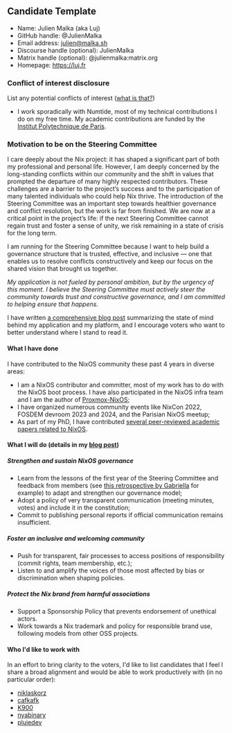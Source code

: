 ## Candidate Template

- Name: Julien Malka (aka Luj)
- GitHub handle: @JulienMalka
- Email address: julien@malka.sh
- Discourse handle (optional): JulienMalka
- Matrix handle (optional): @julienmalka:matrix.org
- Homepage: https://luj.fr

### Conflict of interest disclosure

List any potential conflicts of interest ([what is
that?](https://github.com/NixOS/SC-election-2025/blob/main/doc/conflict-of-interest.md))

- I work sporadically with Numtide, most of my technical contributions I do on my free time. My academic contributions are funded by the [Institut Polytechnique de Paris](https://www.ip-paris.fr/).
  
### Motivation to be on the Steering Committee

I care deeply about the Nix project: it has shaped a significant part of both my professional and personal life. However, I am deeply concerned by the long-standing conflicts within our community and the shift in values that prompted the departure of many highly respected contributors. These challenges are a barrier to the project’s success and to the participation of many talented individuals who could help Nix thrive.
The introduction of the Steering Committee was an important step towards healthier governance and conflict resolution, but the work is far from finished. We are now at a critical point in the project’s life: if the next Steering Committee cannot regain trust and foster a sense of unity, we risk remaining in a state of crisis for the long term.

I am running for the Steering Committee because I want to help build a governance structure that is trusted, effective, and inclusive — one that enables us to resolve conflicts constructively and keep our focus on the shared vision that brought us together.

*My application is not fueled by personal ambition, but by the urgency of this moment. I believe the Steering Committee must actively steer the community towards trust and constructive governance, and I am committed to helping ensure that happens.*

I have written [a comprehensive blog post](https://luj.fr/blog/my-hopes-and-plans-for-nixos.html) summarizing the state of mind behind my application and my platform, and I encourage voters who want to better understand where I stand to read it.

#### What I have done

I have contributed to the NixOS community these past 4 years in diverse areas:

- I am a NixOS contributor and committer, most of my work has to do with the NixOS boot process. I have also participated in the NixOS infra team and I am the author of [Proxmox-NixOS](https://github.com/SaumonNet/proxmox-nixos);
- I have organized numerous community events like NixCon 2022, FOSDEM devroom 2023 and 2024, and the Parisian NixOS meetup;
- As part of my PhD, I have contributed [several peer-reviewed academic papers related to NixOS](https://luj.fr/research.html).

#### What I will do (details in my [blog post](https://luj.fr/blog/my-hopes-and-plans-for-nixos.html))

##### Strengthen and sustain NixOS governance

- Learn from the lessons of the first year of the Steering Committee and feedback from members (see [this retrospective by Gabriella](https://www.haskellforall.com/2025/09/steering-committee-retrospective.html) for example) to adapt and strengthen our governance model;
- Adopt a policy of very transparent communication (meeting minutes, votes) and include it in the constitution;
- Commit to publishing personal reports if official communication remains insufficient.

##### Foster an inclusive and welcoming community

- Push for transparent, fair processes to access positions of responsibility (commit rights, team membership, etc.);
- Listen to and amplify the voices of those most affected by bias or discrimination when shaping policies.

##### Protect the Nix brand from harmful associations

- Support a Sponsorship Policy that prevents endorsement of unethical actors.
- Work towards a Nix trademark and policy for responsible brand use, following models from other OSS projects.


#### Who I'd like to work with

In an effort to bring clarity to the voters, I'd like to list candidates that I feel I share a broad alignment and would be able to work productively with (in no particular order):
- [niklaskorz](https://github.com/NixOS/SC-election-2025/blob/main/candidates/niklaskorz.md)
- [cafkafk](https://github.com/NixOS/SC-election-2025/blob/main/candidates/cafkafk.md)
- [K900](https://github.com/NixOS/SC-election-2025/blob/main/candidates/K900.md)
- [nyabinary](https://github.com/NixOS/SC-election-2025/blob/main/candidates/nyabinary.md)
- [pluiedev](https://github.com/NixOS/SC-election-2025/blob/main/candidates/pluiedev.md)
